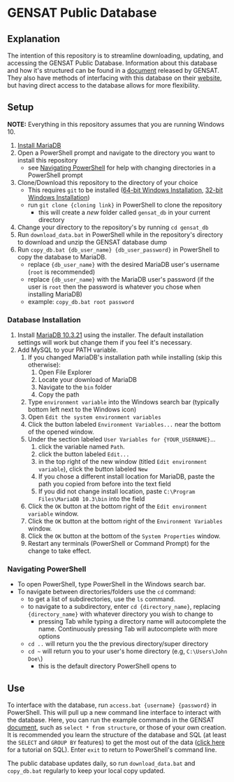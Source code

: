 # GENSAT Public Database

## Explanation

The intention of this repository is to streamline downloading, updating, and accessing the GENSAT Public Database. Information about this database and how it's structured can be found in a [document]([doc]) released by GENSAT. They also have methods of interfacing with this database on their [website](http://www.gensat.org/), but having direct access to the database allows for more flexibility.

## Setup

**NOTE:** Everything in this repository assumes that you are running Windows 10.

1. [Install MariaDB](#database-installation)
2. Open a PowerShell prompt and navigate to the directory you want to install this repository
   * see [Navigating PowerShell](#navigating-powershell) for help with changing directories in a PowerShell prompt
3. Clone/Download this repository to the directory of your choice
   * This requires `git` to be installed ([64-bit Windows Installation](https://github.com/git-for-windows/git/releases/download/v2.36.1.windows.1/Git-2.36.1-64-bit.exe), [32-bit Windows Installation](https://github.com/git-for-windows/git/releases/download/v2.36.1.windows.1/Git-2.36.1-32-bit.exe))
   * run `git clone {cloning link}` in PowerShell to clone the repository
     * this will create a *new* folder called `gensat_db` in your current directory
4. Change your directory to the repository's by running `cd gensat_db`
5. Run `download_data.bat` in PowerShell while in the repository's directory to download and unzip the GENSAT database dump
6. Run `copy_db.bat {db_user_name} {db_user_password}` in PowerShell to copy the database to MariaDB.
   * replace `{db_user_name}` with the desired MariaDB user's username (`root` is recommended)
   * replace `{db_user_name}` with the MariaDB user's password (if the user is `root` then the password is whatever you chose when installing MariaDB)
   * example: `copy_db.bat root password`

### Database Installation

1. Install [MariaDB 10.3.21](https://mariadb.org/download/?t=mariadb&o=true&p=mariadb&r=10.3.21&os=windows&cpu=x86_64&pkg=msi) using the installer. The default installation settings will work but change them if you feel it's necessary.
2. Add MySQL to your PATH variable.
   1.  If you changed MariaDB's installation path while installing (skip this otherwise):
       1.  Open File Explorer
       2.  Locate your download of MariaDB
       3.  Navigate to the `bin` folder
       4.  Copy the path
   2.  Type `environment variable` into the Windows search bar (typically bottom left next to the Windows icon)
   3.  Open `Edit the system environment variables`
   4.  Click the button labeled `Environment Variables...` near the bottom of the opened window.
   5.  Under the section labeled `User Variables for {YOUR_USERNAME}`... 
       1.  click the variable named `Path`.
       2.  click the button labeled `Edit...`
       3.  in the top right of the new window (titled `Edit environment variable`), click the button labeled `New`
       4.  If you chose a different install location for MariaDB, paste the path you copied from before into the text field
       5.  If you did not change install location, paste `C:\Program Files\MariaDB 10.3\bin` into the field
   6.  Click the `OK` button at the bottom right of the `Edit environment variable` window.
   7.  Click the `OK` button at the bottom right of the `Environment Variables` window.
   8.  Click the `OK` button at the bottom of the `System Properties` window.
   9.  Restart any terminals (PowerShell or Command Prompt) for the change to take effect.

### Navigating PowerShell

* To open PowerShell, type PowerShell in the Windows search bar.
* To navigate between directories/folders use the `cd` command:
  * to get a list of subdirectories, use the `ls` command.
  * to navigate to a subdirectory, enter `cd {directory_name}`, replacing `{directory_name}` with whatever directory you wish to change to
    * pressing Tab while typing a directory name will autocomplete the name. Continuously pressing Tab will autocomplete with more options
  * `cd ..` will return you the the previous directory/super directory
  * `cd ~` will return you to your user's home directory (e.g, `C:\Users\John Doe\`)
    * this is the default directory PowerShell opens to

## Use

To interface with the database, run `access.bat {username} {password}` in PowerShell. This will pull up a new command line interface to interact with the database. Here, you can run the example commands in the GENSAT [document], such as `select * from structure`, or those of your own creation. It is recommended you learn the structure of the database and SQL (at least the `SELECT` and `GROUP BY` features) to get the most out of the data ([click here](https://www.w3schools.com/sql/) for a tutorial on SQL). Enter `exit` to return to PowerShell's command line.

The public database updates daily, so run `download_data.bat` and `copy_db.bat` regularly to keep your local copy updated.

[document]: http://www.gensat.org/GENSAT_Data_Mining_PUBLIC_DATABASE.pdf